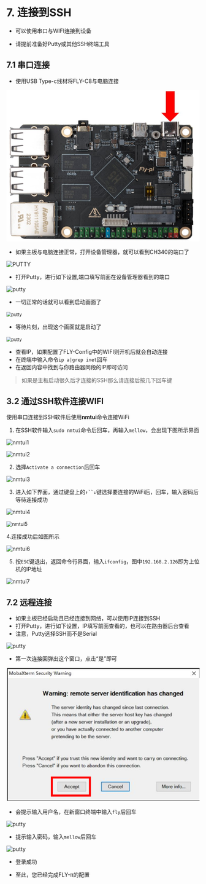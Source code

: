 

# 7. 连接到SSH

* 可以使用串口与WIFI连接到设备

* 请提前准备好Putty或其他SSH终端工具

## 7.1 串口连接

* 使用USB Type-c线材将FLY-C8与电脑连接

<img src="../../images/boards/fly_pi_v2/topc.jpg" alt="topc" style="zoom:80%;" />

* 如果主板与电脑连接正常，打开设备管理器，就可以看到CH340的端口了

![PUTTY](../../images/system/ssh2.png ":no-zooom")

* 打开Putty，进行如下设置,端口填写前面在设备管理器看到的端口

![putty](../../images/system/ssh3.png ":no-zooom")

* 一切正常的话就可以看到启动画面了

<img src="../../images/system/ssh4.png" alt="putty" title=":no-zooom" style="zoom:80%;" />

* 等待片刻，出现这个画面就是启动了

<img src="../../images/system/ssh5.png" alt="putty" title=":no-zooom" style="zoom:80%;" />

* 查看IP，如果配置了FLY-Config中的WIFI则开机后就会自动连接
* 在终端中输入命令```ip a|grep inet```回车
* 在返回内容中找到与你路由器同段的IP即可访问

> 如果是主板启动很久后才连接的SSH那么请连接后按几下回车键

## 3.2 通过SSH软件连接WIFI

使用串口连接到SSH软件后使用**nmtui**命令连接WiFi

1. 在SSH软件输入`sudo nmtui`命令后回车，再输入`mellow`，会出现下图所示界面

![nmtui1](C:\Users\74103\Documents\GitHub\klipper-docs\docs\images\boards\fly_pi\nmtui1.png)

![nmtui2](C:\Users\74103\Documents\GitHub\klipper-docs\docs\images\boards\fly_pi\nmtui2.png)

2. 选择`Activate a connection`后回车

![nmtui3](C:\Users\74103\Documents\GitHub\klipper-docs\docs\images\boards\fly_pi\nmtui3.png)

3. 进入如下界面，通过键盘上的`↑``↓`键选择要连接的WiFi后，回车，输入密码后等待连接成功

![nmtui4](C:\Users\74103\Documents\GitHub\klipper-docs\docs\images\boards\fly_pi\nmtui4.png)

<img src="C:\Users\74103\Documents\GitHub\klipper-docs\docs\images\boards\fly_pi\nmtui5.png" alt="nmtui5" style="zoom:90%;" />

4.连接成功后如图所示

![nmtui6](C:\Users\74103\Documents\GitHub\klipper-docs\docs\images\boards\fly_pi\nmtui6.png)

5. 按`ESC`键退出，返回命令行界面，输入`ifconfig`，图中`192.168.2.126`即为上位机的IP地址

![nmtui7](C:\Users\74103\Documents\GitHub\klipper-docs\docs\images\boards\fly_pi\nmtui7.png)

## 7.2 远程连接

* 如果主板已经启动且已经连接到网络，可以使用IP连接到SSH
* 打开Putty，进行如下设置，IP填写前面查看的，也可以在路由器后台查看
* 注意，Putty选择SSH而不是Serial

![putty](../../images/system/ssh6.png ":no-zooom")

* 第一次连接回弹出这个窗口，点击“是”即可

![putty](../../images/system/ssh7.png ":no-zooom")

* 会提示输入用户名，在新窗口终端中输入```fly```后回车

![putty](../../images/system/ssh8.png ":no-zooom")

* 提示输入密码，输入```mellow```后回车

![putty](../../images/system/ssh9.png ":no-zooom")

* 登录成功

* 至此，您已经完成FLY-π的配置

